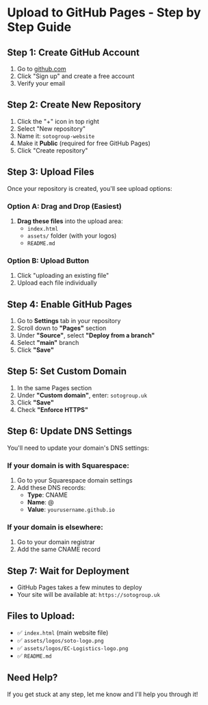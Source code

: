 # Upload to GitHub Pages - Step by Step Guide

## Step 1: Create GitHub Account
1. Go to [github.com](https://github.com)
2. Click "Sign up" and create a free account
3. Verify your email

## Step 2: Create New Repository
1. Click the "+" icon in top right
2. Select "New repository"
3. Name it: `sotogroup-website`
4. Make it **Public** (required for free GitHub Pages)
5. Click "Create repository"

## Step 3: Upload Files
Once your repository is created, you'll see upload options:

### Option A: Drag and Drop (Easiest)
1. **Drag these files** into the upload area:
   - `index.html`
   - `assets/` folder (with your logos)
   - `README.md`

### Option B: Upload Button
1. Click "uploading an existing file"
2. Upload each file individually

## Step 4: Enable GitHub Pages
1. Go to **Settings** tab in your repository
2. Scroll down to **"Pages"** section
3. Under **"Source"**, select **"Deploy from a branch"**
4. Select **"main"** branch
5. Click **"Save"**

## Step 5: Set Custom Domain
1. In the same Pages section
2. Under **"Custom domain"**, enter: `sotogroup.uk`
3. Click **"Save"**
4. Check **"Enforce HTTPS"**

## Step 6: Update DNS Settings
You'll need to update your domain's DNS settings:

### If your domain is with Squarespace:
1. Go to your Squarespace domain settings
2. Add these DNS records:
   - **Type**: CNAME
   - **Name**: @
   - **Value**: `yourusername.github.io`

### If your domain is elsewhere:
1. Go to your domain registrar
2. Add the same CNAME record

## Step 7: Wait for Deployment
- GitHub Pages takes a few minutes to deploy
- Your site will be available at: `https://sotogroup.uk`

## Files to Upload:
- ✅ `index.html` (main website file)
- ✅ `assets/logos/soto-logo.png`
- ✅ `assets/logos/EC-Logistics-logo.png`
- ✅ `README.md`

## Need Help?
If you get stuck at any step, let me know and I'll help you through it! 